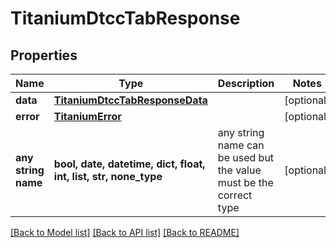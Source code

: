 # TitaniumDtccTabResponse


## Properties
Name | Type | Description | Notes
------------ | ------------- | ------------- | -------------
**data** | [**TitaniumDtccTabResponseData**](TitaniumDtccTabResponseData.md) |  | [optional] 
**error** | [**TitaniumError**](TitaniumError.md) |  | [optional] 
**any string name** | **bool, date, datetime, dict, float, int, list, str, none_type** | any string name can be used but the value must be the correct type | [optional]

[[Back to Model list]](../README.md#documentation-for-models) [[Back to API list]](../README.md#documentation-for-api-endpoints) [[Back to README]](../README.md)


